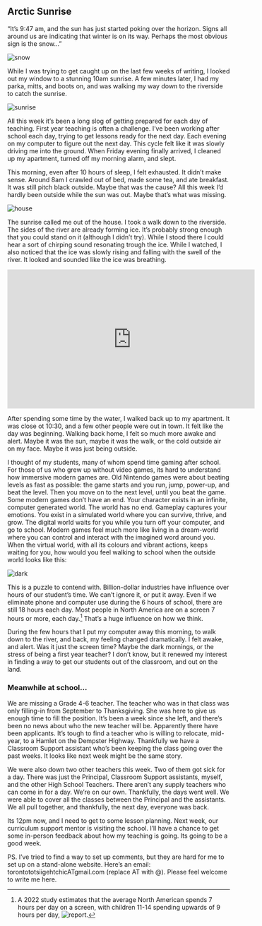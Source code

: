## Arctic Sunrise

“It’s 9:47 am, and the sun has just started poking over the horizon. Signs all around us are indicating that winter is on its way. Perhaps the most obvious sign is the snow…”

![snow](https://www.dropbox.com/scl/fi/hh2hrdr9awkzjkttn2fv7/20241015_175107.jpg?rlkey=0zj4p4wv2i3bufef9vpcoiwmx&st=bt9a4uke&raw=1)

While I was trying to get caught up on the last few weeks of writing, I looked out my window to a stunning 10am sunrise. A few minutes later, I had my parka, mitts, and boots on, and was walking my way down to the riverside to catch the sunrise. 

![sunrise](https://www.dropbox.com/scl/fi/f7q2qrzp1isfmjucc0r1v/20241019_101414.jpg?rlkey=wh7p9lrvsvlicixak7gdrm79q&st=386qnhaj&raw=1)

All this week it’s been a long slog of getting prepared for each day of teaching. First year teaching is often a challenge. I’ve been working after school each day, trying to get lessons ready for the next day. Each evening on my computer to figure out the next day. This cycle felt like it was slowly driving me into the ground. When Friday evening finally arrived, I cleaned up my apartment, turned off my morning alarm, and slept.

This morning, even after 10 hours of sleep, I felt exhausted. It didn’t make sense. Around 8am I crawled out of bed, made some tea, and ate breakfast. It was still pitch black outside. Maybe that was the cause? All this week I’d hardly been outside while the sun was out. Maybe that’s what was missing.

![house](https://www.dropbox.com/scl/fi/5jdykitu2enfno3eril92/20241019_102123.jpg?rlkey=2umvkfz2e195wizpemzyo1cp8&st=6zw2qfvd&raw=1)

The sunrise called me out of the house. I took a walk down to the riverside. The sides of the river are already forming ice. It’s probably strong enough that you could stand on it (although I didn’t try). While I stood there I could hear a sort of chirping sound resonating trough the ice. While I watched, I also noticed that the ice was slowly rising and falling with the swell of the river. It looked and sounded like the ice was breathing. 

<iframe width="560" height="315" src="https://www.youtube.com/embed/C0Dv7-0KrE8?si=B01iUea1XX5wejZG" title="YouTube video player" frameborder="0" allow="accelerometer; autoplay; clipboard-write; encrypted-media; gyroscope; picture-in-picture; web-share" referrerpolicy="strict-origin-when-cross-origin" allowfullscreen></iframe>


After spending some time by the water, I walked back up to my apartment. It was close ot 10:30, and a few other people were out in town. It felt like the day was beginning. Walking back home, I felt so much more awake and alert. Maybe it was the sun, maybe it was the walk, or the cold outside air on my face. Maybe it was just being outside. 

I thought of my students, many of whom spend time gaming after school. For those of us who grew up without video games, its hard to understand how immersive modern games are. Old Nintendo games were about beating levels as fast as possible: the game starts and you run, jump, power-up, and beat the level. Then you move on to the next level, until you beat the game. Some modern games don’t have an end. Your character exists in an infinite, computer generated world. The world has no end.  Gameplay captures your emotions. You exist in a simulated world where you can survive, thrive, and grow. The digital world waits for you while you turn off your computer, and go to school. Modern games feel much more like living in a dream-world where you can control and interact with the imagined word around you. When the virtual world, with all its colours and vibrant actions, keeps waiting for you, how would you feel walking to school when the outside world looks like this:

![dark](https://www.dropbox.com/scl/fi/m9e2kl0jkwjdzpzrr2bg9/20241008_071209.jpg?rlkey=7m4hitw9anl8q2n6575h6u8fj&st=nu7umawl&raw=1)

This is a puzzle to contend with. Billion-dollar industries have influence over hours of our student’s time. We can’t ignore it, or put it away. Even if we eliminate phone and computer use during the 6 hours of school, there are still 18 hours each day. Most people in North America are on a screen 7 hours or more, each day.[^1] That’s a huge influence on how we think.

[^1]: A 2022 study estimates that the average North American spends 7 hours per day on a screen, with children 11-14 spending upwards of 9 hours per day, ![report.](https://www.wcnc.com/article/money/personal-finance/get-ahead/screen-time-adult-american-computer-ipad-iphone/275-a25c887b-f586-4bc7-bb1d-05eccdfce111)

During the few hours that I put my computer away this morning, to walk down to the river, and back, my feeling changed dramatically. I felt awake, and alert. Was it just the screen time? Maybe the dark mornings, or the stress of being a first year teacher? I don’t know, but it renewed my interest in finding a way to get our students out of the classroom, and out on the land.     

### Meanwhile at school…

We are missing a Grade 4-6 teacher. The teacher who was in that class was only filling-in from September to Thanksgiving. She was here to give us enough time to fill the position. It’s been a week since she left, and there’s been no news about who the new teacher will be. Apparently there have been applicants. It’s tough to find a teacher who is willing to relocate, mid-year, to a Hamlet on the Dempster Highway. Thankfully we have a Classroom Support assistant who’s been keeping the class going over the past weeks. It looks like next week might be the same story.

We were also down two other teachers this week. Two of them got sick for a day. There was just the Principal, Classroom Support assistants, myself, and the other High School Teachers. There aren’t any supply teachers who can come in for a day. We’re on our own. Thankfully, the days went well. We were able to cover all the classes between the Principal and the assistants. We all pull together, and thankfully, the next day, everyone was back. 

Its 12pm now, and I need to get to some lesson planning. Next week, our curriculum support mentor is visiting the school. I’ll have a chance to get some in-person feedback about how my teaching is going. Its going to be a good week. 

PS. I’ve tried to find a way to set up comments, but they are hard for me to set up on a stand-alone website. Here’s an email: torontototsiigehtchicATgmail.com (replace AT with @). Please feel welcome to write me here. 
